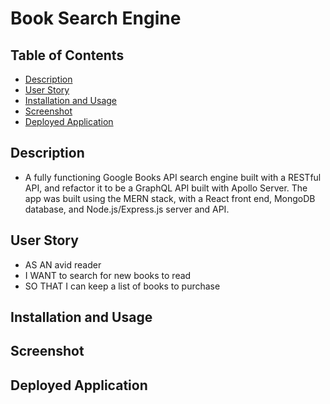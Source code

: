 # Book Search Engine

## Table of Contents

- [Description](#description)
- [User Story](#user-story)
- [Installation and Usage](#installation-and-usage)
- [Screenshot](#screenshot)
- [Deployed Application](#deployed-application)

## Description

- A fully functioning Google Books API search engine built with a RESTful API, and refactor it to be a GraphQL API built with Apollo Server. The app was built using the MERN stack, with a React front end, MongoDB database, and Node.js/Express.js server and API.

## User Story

- AS AN avid reader
- I WANT to search for new books to read
- SO THAT I can keep a list of books to purchase

## Installation and Usage

## Screenshot

## Deployed Application
